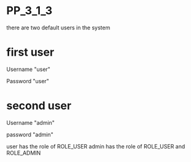 # PP_3_1_3
there are two default users in the system

# first user

Username "user"

Password "user"

# second user

Username "admin"

password "admin"

user has the role of ROLE_USER admin has the role of ROLE_USER and ROLE_ADMIN




